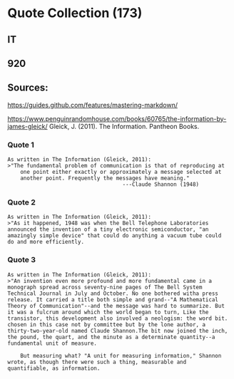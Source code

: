 # Quote Collection (173)
## IT
## 920

## Sources: 
https://guides.github.com/features/mastering-markdown/ 

https://www.penguinrandomhouse.com/books/60765/the-information-by-james-gleick/
Gleick, J. (2011). The Information. Pantheon Books.


### Quote 1 

	As written in The Information (Gleick, 2011):
	>"The fundamental problem of communication is that of reproducing at
		one point either exactly or approximately a message selected at
		another point. Frequently the messages have meaning."
										---Claude Shannon (1948)

### Quote 2

	As written in The Information (Gleick, 2011):
	>"As it happened, 1948 was when the Bell Telephone Laboratories
	announced the invention of a tiny electronic semiconductor, "an 
	amazingly simple device" that could do anything a vacuum tube could
	do and more efficiently.
	
### Quote 3

	As written in The Information (Gleick, 2011):
	>"An invention even more profound and more fundamental came in a 
	monograph spread across seventy-nine pages of The Bell System 
	Technical Journal in July and October. No one bothered witha press
	release. It carried a title both simple and grand--"A Mathematical
	Theory of Communication"--and the message was hard to summarize. But
	it was a fulcrum around which the world began to turn, Like the 
	transistor, this development also involved a neologism: the word bit.
	chosen in this case not by committee but by the lone author, a 
	thirty-two-year-old named Claude Shannon.The bit now joined the inch,
	the pound, the quart, and the minute as a determinate quantity--a 
	fundamental unit of measure.
	
		But measuring what? "A unit for measuring information," Shannon
	wrote, as though there were such a thing, measurable and 
	quantifiable, as information.
